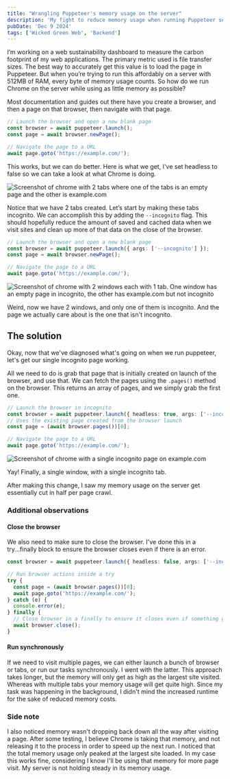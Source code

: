 ```yaml
---
title: "Wrangling Puppeteer's memory usage on the server"
description: 'My fight to reduce memory usage when running Puppeteer server-side.'
pubDate: 'Dec 9 2024'
tags: ['Wicked Green Web', 'Backend']
---
```


I’m working on a web sustainability dashboard to measure the carbon footprint of my web applications. The primary metric used is file transfer sizes. The best way to accurately get this value is to load the page in Puppeteer. But when you’re trying to run this affordably on a server with 512MB of RAM, every byte of memory usage counts. So how do we run Chrome on the server while using as little memory as possible?

Most documentation and guides out there have you create a browser, and then a page on that browser, then navigate with that page.

```typescript
// Launch the browser and open a new blank page
const browser = await puppeteer.launch();
const page = await browser.newPage();

// Navigate the page to a URL
await page.goto('https://example.com/');
```

This works, but we can do better. Here is what we get, I've set headless to false so we can take a look at what Chrome is doing.

![Screenshot of chrome with 2 tabs where one of the tabs is an empty page and the other is example.com](@/images/puppeteer1.png)

Notice that we have 2 tabs created. Let’s start by making these tabs incognito. We can accomplish this by adding the `--incognito` flag. This should hopefully reduce the amount of saved and cached data when we visit sites and clean up more of that data on the close of the browser.

```typescript
// Launch the browser and open a new blank page
const browser = await puppeteer.launch({ args: ['--incognito'] });
const page = await browser.newPage();

// Navigate the page to a URL
await page.goto('https://example.com/');
```

![Screenshot of chrome with 2 windows each with 1 tab. One window has an empty page in incognito, the other has example.com but not incognito](@/images/puppeteer2.png)

Weird, now we have 2 windows, and only one of them is incognito. And the page we actually care about is the one that isn't incognito.

## The solution

Okay, now that we've diagnosed what's going on when we run puppeteer, let's get our single incognito page working.

All we need to do is grab that page that is initially created on launch of the browser, and use that. We can fetch the pages using the `.pages()` method on the browser. This returns an array of pages, and we simply grab the first one.

```typescript
// Launch the browser in incognito
const browser = await puppeteer.launch({ headless: true, args: ['--incognito'] });
// Uses the existing page created from the browser launch
const page = (await browser.pages())[0];

// Navigate the page to a URL
await page.goto('https://example.com/');
```

![Screenshot of chrome with a single incognito page on example.com](@/images/puppeteer3.png)

Yay! Finally, a single window, with a single incognito tab.

After making this change, I saw my memory usage on the server get essentially cut in half per page crawl.

### Additional observations

#### Close the browser

We also need to make sure to close the browser. I've done this in a try...finally block to ensure the browser closes even if there is an error.

```typescript
const browser = await puppeteer.launch({ headless: false, args: ['--incognito'] });

// Run browser actions inside a try
try {
  const page = (await browser.pages())[0];
  await page.goto('https://example.com/');
} catch (e) {
  console.error(e);
} finally {
  // Close browser in a finally to ensure it closes even if something goes wrong in the browser actions
  await browser.close();
}
```

#### Run synchronously

If we need to visit multiple pages, we can either launch a bunch of browser or tabs, or run our tasks synchronously. I went with the latter. This approach takes longer, but the memory will only get as high as the largest site visited. Whereas with multiple tabs your memory usage will get quite high. Since my task was happening in the background, I didn't mind the increased runtime for the sake of reduced memory costs.

### Side note

I also noticed memory wasn't dropping back down all the way after visiting a page. After some testing, I believe Chrome is taking that memory, and not releasing it to the process in order to speed up the next run. I noticed that the total memory usage only peaked at the largest site loaded. In my case this works fine, considering I know I'll be using that memory for more page visit. My server is not holding steady in its memory usage.

